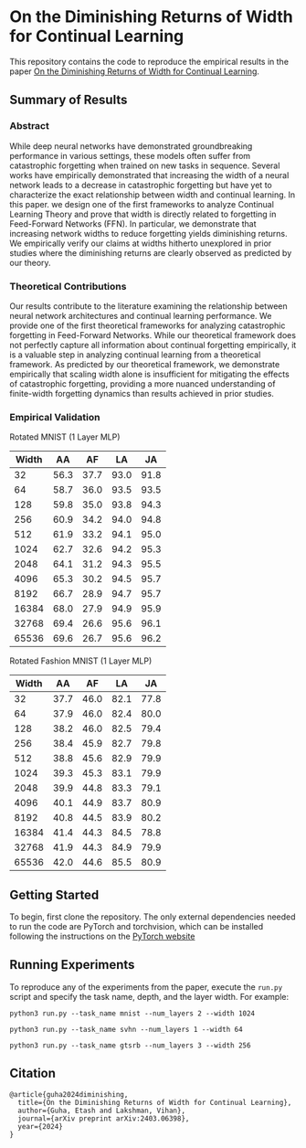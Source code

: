# On the Diminishing Returns of Width for Continual Learning

This repository contains the code to reproduce the empirical results in the paper [On the Diminishing Returns of Width for Continual Learning](Link). 


## Summary of Results

### Abstract

While deep neural networks have demonstrated groundbreaking performance in various settings, these models often suffer from catastrophic forgetting when trained on new tasks in sequence. Several works have empirically demonstrated that increasing the width of a neural network leads to a decrease in catastrophic forgetting but have yet to characterize the exact relationship between width and continual learning. In this paper. we design one of the first frameworks to analyze Continual Learning Theory and prove that width is directly related to forgetting in Feed-Forward Networks (FFN). In particular, we demonstrate that increasing network widths to reduce forgetting yields diminishing returns. We empirically verify our claims at widths hitherto unexplored in prior studies where the diminishing returns are clearly observed as predicted by our theory.

### Theoretical Contributions

Our results contribute to the literature examining the relationship between neural network architectures and continual
learning performance. We provide one of the first theoretical frameworks for analyzing catastrophic forgetting in Feed-Forward Networks. While our theoretical framework does not perfectly capture all information about continual forgetting empirically, it is a valuable step in analyzing continual learning from a theoretical framework. As predicted by our theoretical framework, we demonstrate empirically that scaling width alone is insufficient for mitigating the effects
of catastrophic forgetting, providing a more nuanced understanding of finite-width forgetting dynamics than results achieved in prior studies. 

### Empirical Validation

Rotated MNIST (1 Layer MLP)

| Width | AA   | AF   | LA   | JA   |
|--------------------|------|------|------|------|
| 32     | 56.3 | 37.7 | 93.0 | 91.8 |
| 64    | 58.7 | 36.0 | 93.5 | 93.5 |
| 128  | 59.8 | 35.0 | 93.8 | 94.3 |
| 256   | 60.9 | 34.2 | 94.0 | 94.8 |
| 512   | 61.9 | 33.2 | 94.1 | 95.0 |
| 1024  | 62.7 | 32.6 | 94.2 | 95.3 |
| 2048  | 64.1 | 31.2 | 94.3 | 95.5 |
| 4096  | 65.3 | 30.2 | 94.5 | 95.7 |
| 8192  | 66.7 | 28.9 | 94.7 | 95.7 |
| 16384   | 68.0 | 27.9 | 94.9 | 95.9 |
| 32768  | 69.4 | 26.6 | 95.6 | 96.1 |
| 65536  | 69.6 | 26.7 | 95.6 | 96.2 |

Rotated Fashion MNIST (1 Layer MLP)

| Width | AA   | AF   | LA   | JA   |
|--------------------|------|------|------|------|
| 32      | 37.7 | 46.0 | 82.1 | 77.8 |
| 64      | 37.9 | 46.0 | 82.4 | 80.0 |
| 128     | 38.2 | 46.0 | 82.5 | 79.4 |
| 256     | 38.4 | 45.9 | 82.7 | 79.8 |
| 512     | 38.8 | 45.6 | 82.9 | 79.9 |
| 1024   | 39.3 | 45.3 | 83.1 | 79.9 |
| 2048 | 39.9 | 44.8 | 83.3 | 79.1 |
| 4096 | 40.1 | 44.9 | 83.7 | 80.9 |
| 8192 | 40.8 | 44.5 | 83.9 | 80.2 |
| 16384   | 41.4 | 44.3 | 84.5 | 78.8 |
| 32768    | 41.9 | 44.3 | 84.9 | 79.9 |
| 65536    | 42.0 | 44.6 | 85.5 | 80.9 |




## Getting Started

To begin, first clone the repository. The only external dependencies needed to run the code are PyTorch and
torchvision, which can be installed following the instructions on the [PyTorch website](https://pytorch.org/)


## Running Experiments

To reproduce any of the experiments from the paper, execute the `run.py` script and specify the task name, depth, and the layer width. For example:

```
python3 run.py --task_name mnist --num_layers 2 --width 1024
```

```
python3 run.py --task_name svhn --num_layers 1 --width 64
```

```
python3 run.py --task_name gtsrb --num_layers 3 --width 256
```

## Citation

```
@article{guha2024diminishing,
  title={On the Diminishing Returns of Width for Continual Learning},
  author={Guha, Etash and Lakshman, Vihan},
  journal={arXiv preprint arXiv:2403.06398},
  year={2024}
}
```